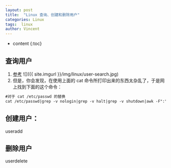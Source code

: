 ```yaml
---
layout: post
title:  "Linux 查询、创建和删除用户"
categories: Linux
tags:  linux
author: Vincent
---
```


* content
{:toc}

## 查询用户
1. [参考](https://www.cnblogs.com/xiohao/p/5877256.html)
![]({{ site.imgurl }}/img/linux/user-search.jpg)
2. 但是，你会发现，在使用上面的 cat 命令所打印出来的东西太杂乱了，于是网上找到下面的这个命令：
```md
#对于 cat /etc/passwd 的替换
cat /etc/passwd|grep -v nologin|grep -v halt|grep -v shutdown|awk -F":" '{ print $1"|"$3"|"$4 }'|more
```


## 创建用户：

useradd



## 删除用户

userdelete 
